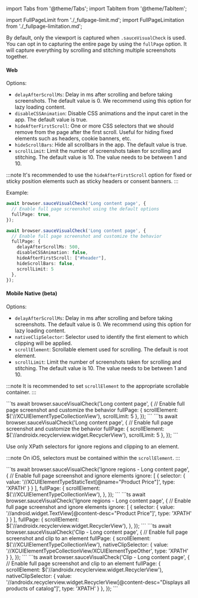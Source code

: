 import Tabs from '@theme/Tabs';
import TabItem from '@theme/TabItem';

import FullPageLimit from './_fullpage-limit.md';
import FullPageLimitation from './_fullpage-limitation.md';

By default, only the viewport is captured when `.sauceVisualCheck` is used. You can opt in to capturing the entire page by using the `fullPage` option. It will capture everything by scrolling and stitching multiple screenshots together.

<FullPageLimit />

#### Web

Options:

- `delayAfterScrollMs`: Delay in ms after scrolling and before taking screenshots. The default value is 0. We recommend using this option for lazy loading content.
- `disableCSSAnimation`: Disable CSS animations and the input caret in the app. The default value is true.
- `hideAfterFirstScroll`: One or more CSS selectors that we should remove from the page after the first scroll. Useful for hiding fixed elements such as headers, cookie banners, etc.
- `hideScrollBars`: Hide all scrollbars in the app. The default value is true.
- `scrollLimit`: Limit the number of screenshots taken for scrolling and stitching. The default value is 10. The value needs to be between 1 and 10.

:::note
It's recommended to use the `hideAfterFirstScroll` option for fixed or sticky position elements such as sticky headers or consent banners.
:::

Example:

```ts
await browser.sauceVisualCheck('Long content page', {
  // Enable full page screenshot using the default options
  fullPage: true,
});

await browser.sauceVisualCheck('Long content page', {
  // Enable full page screenshot and customize the behavior
  fullPage: {
    delayAfterScrollMs: 500,
    disableCSSAnimation: false,
    hideAfterFirstScroll: ["#header"],
    hideScrollBars: false,
    scrollLimit: 5
  },
});
```

#### Mobile Native (beta)

Options:

- `delayAfterScrollMs`: Delay in ms after scrolling and before taking screenshots. The default value is 0. We recommend using this option for lazy loading content.
- `nativeClipSelector`: Selector used to identify the first element to which clipping will be applied.
- `scrollElement`: Scrollable element used for scrolling. The default is root element.
- `scrollLimit`: Limit the number of screenshots taken for scrolling and stitching. The default value is 10. The value needs to be between 1 and 10.

:::note
It is recommended to set `scrollElement` to the appropriate scrollable container.
:::

<Tabs>
    <TabItem value="ios" label="iOS">
        ```ts
        await browser.sauceVisualCheck('Long content page', {
            // Enable full page screenshot and customize the behavior
            fullPage: {
                scrollElement: $('//XCUIElementTypeCollectionView'),
                scrollLimit: 5
            },
        });
        ```
    </TabItem>
    <TabItem value="android" label="Android">
        ```ts
        await browser.sauceVisualCheck('Long content page', {
            // Enable full page screenshot and customize the behavior
            fullPage: {
                scrollElement: $('//androidx.recyclerview.widget.RecyclerView'),  
                scrollLimit: 5
            },
        });
        ```
    </TabItem>
</Tabs>

Use only XPath selectors for ignore regions and clipping to an element.

:::note
On iOS, selectors must be contained within the `scrollElement`.
:::

<Tabs>
    <TabItem value="ios" label="iOS">
        ```ts
        await browser.sauceVisualCheck('Ignore regions - Long content page', {
            // Enable full page screenshot and ignore elements
            ignore: [
                { 
                    selector: { 
                        value: '//XCUIElementTypeStaticText[@name="Product Price"]',
                        type: 'XPATH' 
                    }
                }
            ],
            fullPage: {
                scrollElement: $('//XCUIElementTypeCollectionView'),
            },
        });
        ```
    </TabItem>
    <TabItem value="android" label="Android">
        ```ts
        await browser.sauceVisualCheck('Ignore regions - Long content page', {
            // Enable full page screenshot and ignore elements
            ignore: [
                { 
                    selector: {
                        value: '//android.widget.TextView[@content-desc="Product Price"]',
                        type: 'XPATH' 
                    }
                }
            ],
            fullPage: {
                scrollElement: $('//androidx.recyclerview.widget.RecyclerView'),  
            },
        });
        ```
    </TabItem>
</Tabs>

<Tabs>
    <TabItem value="ios" label="iOS">
        ```ts
        await browser.sauceVisualCheck('Clip - Long content page', {
            // Enable full page screenshot and clip to an element
            fullPage: {
                scrollElement: $('//XCUIElementTypeCollectionView'),
                nativeClipSelector: { 
                    value: '//XCUIElementTypeCollectionView/XCUIElementTypeOther',
                    type: 'XPATH' 
                }
            },
        });
        ```
    </TabItem>
    <TabItem value="android" label="Android">
        ```ts
        await browser.sauceVisualCheck('Clip - Long content page', {
            // Enable full page screenshot and clip to an element
            fullPage: {
                scrollElement: $('//androidx.recyclerview.widget.RecyclerView'),
                nativeClipSelector: { 
                    value: '//androidx.recyclerview.widget.RecyclerView[@content-desc="Displays all products of catalog"]',
                    type: 'XPATH' 
                }
            },
        });
        ```
    </TabItem>
</Tabs>

<FullPageLimitation/>
